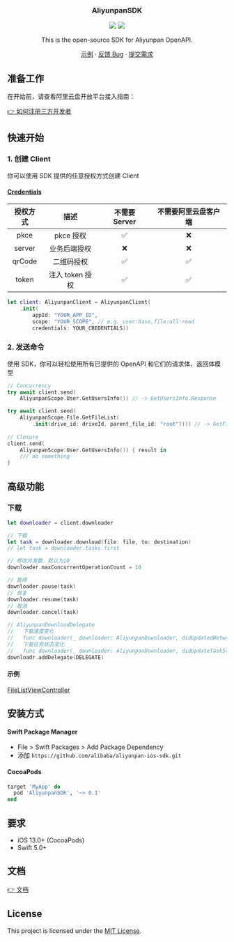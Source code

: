 <div align="center">
  <h3 align="center">AliyunpanSDK</h3>
  <p align="center">
    <a href="https://cocoapods.org/pods/AliyunpanSDK"><img src="https://img.shields.io/cocoapods/v/AliyunpanSDK?color=%23526efa"/></a>
    <a><img src="https://img.shields.io/badge/Platforms-macOS_iOS_tvOS_visionOS-Green"/></a>
  </p>

  <p align="center">
  This is the open-source SDK for Aliyunpan OpenAPI. 
  </p>
  <p align="center">
    <a href="https://github.com/alibaba/aliyunpan-ios-sdk/tree/main/Demo">示例</a>
    ·
    <a href="https://github.com/alibaba/aliyunpan-ios-sdk/issues/new?labels=bug">反馈 Bug</a>
    ·
    <a href="https://github.com/alibaba/aliyunpan-ios-sdk/issues/new?labels=feature">提交需求</a>
  </p>
</div>

## 准备工作

在开始前，请查看阿里云盘开放平台接入指南：

[👉 如何注册三方开发者](https://www.yuque.com/aliyundrive/zpfszx/tyzl591kxmft4e81)

## 快速开始

### 1. 创建 Client

你可以使用 SDK 提供的任意授权方式创建 Client
#### [Credentials](https://alibaba.github.io/aliyunpan-ios-sdk/Enums/AliyunpanCredentials.html)

| 授权方式 | 描述 | **不需要** Server | **不需要**阿里云盘客户端 |
| :----: | :----: | :----: | :----: |
| pkce | pkce 授权 | ✅ | ❌ |
| server | 业务后端授权 | ❌ | ❌ |
| qrCode | 二维码授权 | ✅ | ✅ |
| token | 注入 token 授权 | ✅ | ✅ | 

```swift
let client: AliyunpanClient = AliyunpanClient(
    .init(
        appId: "YOUR_APP_ID",
        scope: "YOUR_SCOPE", // e.g. user:base,file:all:read
        credentials: YOUR_CREDENTIALS))
``` 

### 2. 发送命令

使用 SDK，你可以轻松使用所有已提供的 OpenAPI 和它们的请求体、返回体模型

```swift
// Concurrency
try await client.send(
    AliyunpanScope.User.GetUsersInfo()) // -> GetUsersInfo.Response

try await client.send(
    AliyunpanScope.File.GetFileList(
        .init(drive_id: driveId, parent_file_id: "root")))) // -> GetFileList.Response
        
// Closure
client.send(
    AliyunpanScope.User.GetUsersInfo()) { result in
    /// do something
}
```

## 高级功能

### 下载
```swift
let downloader = client.downloader

// 下载
let task = downloader.download(file: file, to: destination)
// let task = downloader.tasks.first

// 修改并发数，默认为10
downloader.maxConcurrentOperationCount = 10

// 暂停
downloader.pause(task)
// 恢复
downloader.resume(task)
// 取消
downloader.cancel(task)

// AliyunpanDownloadDelegate
//   下载速度变化
//   func downloader(_ downloader: AliyunpanDownloader, didUpdatedNetworkSpeed networkSpeed: Int64)
//   下载任务状态变化 
//   func downloader(_ downloader: AliyunpanDownloader, didUpdateTaskState state: AliyunpanDownloadTask.State, for task: AliyunpanDownloadTask)
downloadr.addDelegate(DELEGATE)
```

#### 示例
[FileListViewController](Demo/Demo/Demo-iOS/FileListViewController.swift)

## 安装方式

#### Swift Package Manager

- File > Swift Packages > Add Package Dependency
- 添加 `https://github.com/alibaba/aliyunpan-ios-sdk.git`

#### CocoaPods

```ruby
target 'MyApp' do
  pod 'AliyunpanSDK', '~> 0.1'
end
```

## 要求

- iOS 13.0+ (CocoaPods)
- Swift 5.0+ 

## 文档

[👉 文档](https://alibaba.github.io/aliyunpan-ios-sdk/)

## License

This project is licensed under the [MIT License](LICENSE).

